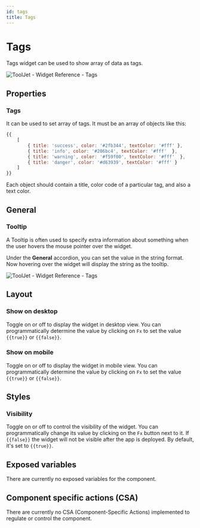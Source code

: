 ```yaml
---
id: tags
title: Tags
---
```

# Tags

Tags widget can be used to show array of data as tags.

<div style={{textAlign: 'center'}}>

<img className="screenshot-full" src="/img/widgets/tags/tags.png" alt="ToolJet - Widget Reference - Tags" />

</div>

## Properties

### Tags

It can be used to set array of tags. It must be an array of objects like this:

```js
{{ 
    [ 
		{ title: 'success', color: '#2fb344', textColor: '#fff' }, 
		{ title: 'info', color: '#206bc4', textColor: '#fff'  }, 
		{ title: 'warning', color: '#f59f00', textColor: '#fff'  }, 
		{ title: 'danger', color: '#d63939', textColor: '#fff' } 
    ] 
}}
```

Each object should contain a title, color code of a particular tag, and also a text color.

## General
### Tooltip

A Tooltip is often used to specify extra information about something when the user hovers the mouse pointer over the widget.

Under the <b>General</b> accordion, you can set the value in the string format. Now hovering over the widget will display the string as the tooltip.

<div style={{textAlign: 'center'}}>

<img className="screenshot-full" src="/img/tooltip.png" alt="ToolJet - Widget Reference - Tags" />

</div>

## Layout

### Show on desktop

Toggle on or off to display the widget in desktop view. You can programmatically determine the value by clicking on `Fx` to set the value `{{true}}` or `{{false}}`.
### Show on mobile

Toggle on or off to display the widget in mobile view. You can programmatically determine the value by clicking on `Fx` to set the value `{{true}}` or `{{false}}`.

## Styles

### Visibility

Toggle on or off to control the visibility of the widget. You can programmatically change its value by clicking on the `Fx` button next to it. If `{{false}}` the widget will not be visible after the app is deployed. By default, it's set to `{{true}}`.

## Exposed variables

There are currently no exposed variables for the component.

## Component specific actions (CSA)

There are currently no CSA (Component-Specific Actions) implemented to regulate or control the component.
